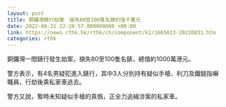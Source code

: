 ```yaml
---
layout: post
title: 銅鑼灣錶行劫案　損失80至100隻名錶約值千萬元
date: 2022-08-31 22:28:57.000000000 +08:00
link: https://news.rthk.hk/rthk/ch/component/k2/1665013-20220831.htm
categories: rthk
---
```


銅鑼灣一間錶行發生劫案，損失80至100隻名錶，總值約1000萬港元。

警方表示，有4名男疑犯進入錶行，其中3人分別持有疑似手槍、利刀及鐵鎚指嚇職員，行劫後乘私家車逃去。

警方又說，暫時未知疑似手槍的真僞，正全力追緝涉案的私家車。
